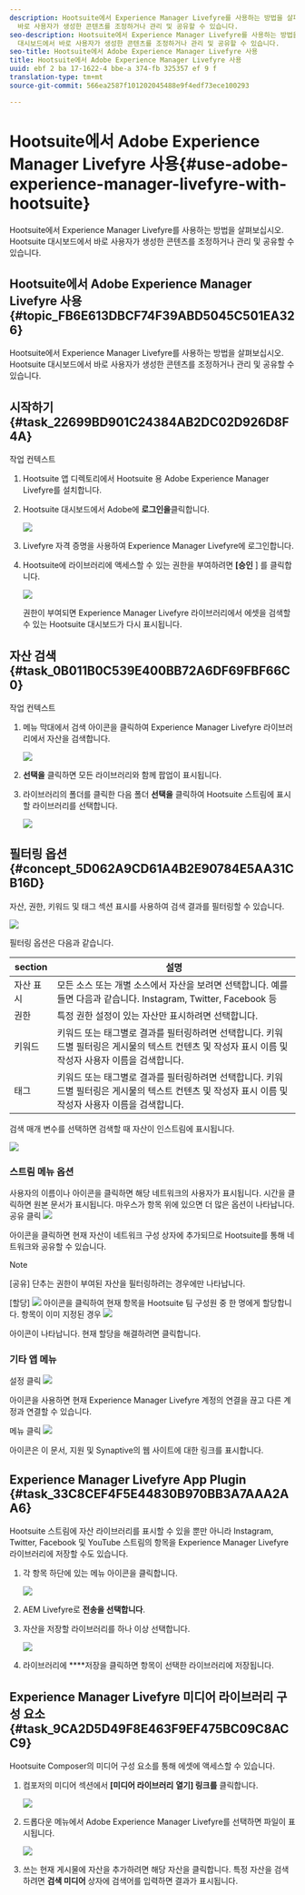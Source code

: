 ```yaml
---
description: Hootsuite에서 Experience Manager Livefyre를 사용하는 방법을 살펴보십시오. Hootsuite 대시보드에서
  바로 사용자가 생성한 콘텐츠를 조정하거나 관리 및 공유할 수 있습니다.
seo-description: Hootsuite에서 Experience Manager Livefyre를 사용하는 방법을 살펴보십시오. Hootsuite
  대시보드에서 바로 사용자가 생성한 콘텐츠를 조정하거나 관리 및 공유할 수 있습니다.
seo-title: Hootsuite에서 Adobe Experience Manager Livefyre 사용
title: Hootsuite에서 Adobe Experience Manager Livefyre 사용
uuid: ebf 2 ba 17-1622-4 bbe-a 374-fb 325357 ef 9 f
translation-type: tm+mt
source-git-commit: 566ea2587f101202045488e9f4edf73ece100293

---
```



# Hootsuite에서 Adobe Experience Manager Livefyre 사용{#use-adobe-experience-manager-livefyre-with-hootsuite}

Hootsuite에서 Experience Manager Livefyre를 사용하는 방법을 살펴보십시오. Hootsuite 대시보드에서 바로 사용자가 생성한 콘텐츠를 조정하거나 관리 및 공유할 수 있습니다.

## Hootsuite에서 Adobe Experience Manager Livefyre 사용 {#topic_FB6E613DBCF74F39ABD5045C501EA326}

Hootsuite에서 Experience Manager Livefyre를 사용하는 방법을 살펴보십시오. Hootsuite 대시보드에서 바로 사용자가 생성한 콘텐츠를 조정하거나 관리 및 공유할 수 있습니다.

## 시작하기 {#task_22699BD901C24384AB2DC02D926D8F4A}

작업 컨텍스트

1. Hootsuite 앱 디렉토리에서 Hootsuite 용 Adobe Experience Manager Livefyre를 설치합니다.

1. Hootsuite 대시보드에서 Adobe에 **로그인을**클릭합니다.

   ![](assets/hootsuite-login.png)

1. Livefyre 자격 증명을 사용하여 Experience Manager Livefyre에 로그인합니다.
1. Hootsuite에 라이브러리에 액세스할 수 있는 권한을 부여하려면 **[승인** ] 를 클릭합니다.

   ![](assets/hootsuite-authorize.png)

   권한이 부여되면 Experience Manager Livefyre 라이브러리에서 에셋을 검색할 수 있는 Hootsuite 대시보드가 다시 표시됩니다.

## 자산 검색 {#task_0B011B0C539E400BB72A6DF69FBF66C0}

작업 컨텍스트

1. 메뉴 막대에서 검색 아이콘을 클릭하여 Experience Manager Livefyre 라이브러리에서 자산을 검색합니다.

   ![](assets/hootsuite-search.png)

1. **선택을** 클릭하면 모든 라이브러리와 함께 팝업이 표시됩니다.
1. 라이브러리의 폴더를 클릭한 다음 폴더 **선택을** 클릭하여 Hootsuite 스트림에 표시할 라이브러리를 선택합니다.

   ![](assets/hootsuite-select.png)

## 필터링 옵션 {#concept_5D062A9CD61A4B2E90784E5AA31CB16D}

자산, 권한, 키워드 및 태그 섹션 표시를 사용하여 검색 결과를 필터링할 수 있습니다.

![](assets/hootsuite-filters.png)

필터링 옵션은 다음과 같습니다.

| section | 설명 |
|--- |--- |
| 자산 표시 | 모든 소스 또는 개별 소스에서 자산을 보려면 선택합니다. 예를 들면 다음과 같습니다. Instagram, Twitter, Facebook 등 |
| 권한 | 특정 권한 설정이 있는 자산만 표시하려면 선택합니다. |
| 키워드 | 키워드 또는 태그별로 결과를 필터링하려면 선택합니다. 키워드별 필터링은 게시물의 텍스트 컨텐츠 및 작성자 표시 이름 및 작성자 사용자 이름을 검색합니다. |
| 태그 | 키워드 또는 태그별로 결과를 필터링하려면 선택합니다. 키워드별 필터링은 게시물의 텍스트 컨텐츠 및 작성자 표시 이름 및 작성자 사용자 이름을 검색합니다. |

검색 매개 변수를 선택하면 검색할 때 자산이 인스트림에 표시됩니다.

![](assets/hootsuite-stream.png)

### 스트림 메뉴 옵션

사용자의 이름이나 아이콘을 클릭하면 해당 네트워크의 사용자가 표시됩니다. 시간을 클릭하면 원본 문서가 표시됩니다. 마우스가 항목 위에 있으면 더 많은 옵션이 나타납니다. 공유 클릭 ![](assets/share.png)

아이콘을 클릭하면 현재 자산이 네트워크 구성 상자에 추가되므로 Hootsuite를 통해 네트워크와 공유할 수 있습니다.

>[!NOTE]
>
>[공유] 단추는 권한이 부여된 자산을 필터링하려는 경우에만 나타납니다.

[할당] ![](assets/assign.png) 아이콘을 클릭하여 현재 항목을 Hootsuite 팀 구성원 중 한 명에게 할당합니다. 항목이 이미 지정된 경우 ![](assets/resolve.png)

아이콘이 나타납니다. 현재 할당을 해결하려면 클릭합니다.

### 기타 앱 메뉴

설정 클릭 ![](assets/settings.png)

아이콘을 사용하면 현재 Experience Manager Livefyre 계정의 연결을 끊고 다른 계정과 연결할 수 있습니다.

메뉴 클릭 ![](assets/menu.png)

아이콘은 이 문서, 지원 및 Synaptive의 웹 사이트에 대한 링크를 표시합니다.

## Experience Manager Livefyre App Plugin {#task_33C8CEF4F5E44830B970BB3A7AAA2AA6}

Hootsuite 스트림에 자산 라이브러리를 표시할 수 있을 뿐만 아니라 Instagram, Twitter, Facebook 및 YouTube 스트림의 항목을 Experience Manager Livefyre 라이브러리에 저장할 수도 있습니다.

1. 각 항목 하단에 있는 메뉴 아이콘을 클릭합니다.

   ![](assets/hootsuite-menu-icon.png)

1. AEM Livefyre로 **전송을 선택합니다**.
1. 자산을 저장할 라이브러리를 하나 이상 선택합니다.

   ![](assets/hootsuite-save.png)

1. 라이브러리에 ****저장을 클릭하면 항목이 선택한 라이브러리에 저장됩니다.

## Experience Manager Livefyre 미디어 라이브러리 구성 요소 {#task_9CA2D5D49F8E463F9EF475BC09C8ACC9}

Hootsuite Composer의 미디어 구성 요소를 통해 에셋에 액세스할 수 있습니다.

1. 컴포저의 미디어 섹션에서 **[미디어 라이브러리** **열기] 링크를** 클릭합니다.

   ![](assets/hootsuite-open-media-library.png)

1. 드롭다운 메뉴에서 Adobe Experience Manager Livefyre를 선택하면 파일이 표시됩니다.

   ![](assets/hootsuite-aem-files.png)

1. 쓰는 현재 게시물에 자산을 추가하려면 해당 자산을 클릭합니다. 특정 자산을 검색하려면 **검색 미디어** 상자에 검색어를 입력하면 결과가 표시됩니다.
